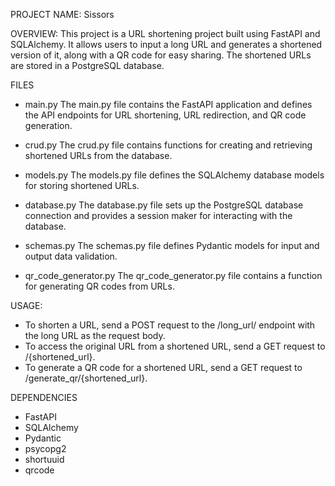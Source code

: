 PROJECT NAME:
Sissors

OVERVIEW:
This project is a URL shortening project built using FastAPI and SQLAlchemy. It allows users to input a long URL and generates a shortened version of it, along with a QR code for easy sharing. The shortened URLs are stored in a PostgreSQL database.

FILES

- main.py The main.py file contains the FastAPI application and defines the API endpoints for URL shortening, URL redirection, and QR code generation.

- crud.py The crud.py file contains functions for creating and retrieving shortened URLs from the database.

- models.py The models.py file defines the SQLAlchemy database models for storing shortened URLs.

- database.py The database.py file sets up the PostgreSQL database connection and provides a session maker for interacting with the database.

- schemas.py The schemas.py file defines Pydantic models for input and output data validation.

- qr_code_generator.py The qr_code_generator.py file contains a function for generating QR codes from URLs.

USAGE:
- To shorten a URL, send a POST request to the /long_url/ endpoint with the long URL as the request body.
- To access the original URL from a shortened URL, send a GET request to /{shortened_url}.
- To generate a QR code for a shortened URL, send a GET request to /generate_qr/{shortened_url}.

DEPENDENCIES
- FastAPI
- SQLAlchemy
- Pydantic
- psycopg2
- shortuuid
- qrcode
